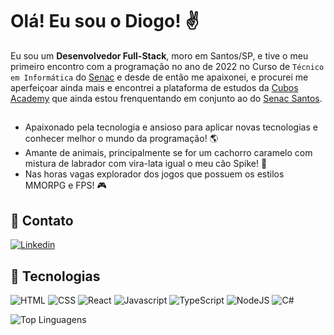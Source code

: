 # Olá! Eu sou o Diogo! ✌️

Eu sou um **Desenvolvedor Full-Stack**, moro em Santos/SP, e tive o meu primeiro encontro com a programação no ano de 2022 no Curso de `Técnico em Informática` do [Senac](https://www.sp.senac.br/) e desde de então me apaixonei, e procurei me aperfeiçoar ainda mais e encontrei a plataforma de estudos da [Cubos Academy](https://cubos.academy/) que ainda estou frenquentando em conjunto ao do [Senac Santos](https://www.sp.senac.br/senac-santos).
##

- Apaixonado pela tecnologia e ansioso para aplicar novas tecnologias e conhecer melhor o mundo da programação! :earth_americas:
- Amante de animais, principalmente se for um cachorro caramelo com mistura de labrador com vira-lata igual o meu cão Spike! :dog:
- Nas horas vagas explorador dos jogos que possuem os estilos MMORPG e FPS! :video_game:

## :mega: Contato
[![Linkedin](https://img.shields.io/badge/LinkedIn-0077B5?style=for-the-badge&logo=linkedin&logoColor=white)](https://www.linkedin.com/in/diogocaxiado/)
      
## :mechanical_arm: Tecnologias
![HTML](https://img.shields.io/badge/HTML5-E34F26?style=for-the-badge&logo=html5&logoColor=white)
![CSS](https://img.shields.io/badge/CSS3-1572B6?style=for-the-badge&logo=css3&logoColor=white)
![React](https://img.shields.io/badge/React-20232A?style=for-the-badge&logo=react&logoColor=61DAFB)
![Javascript](https://img.shields.io/badge/JavaScript-323330?style=for-the-badge&logo=javascript&logoColor=F7DF1E)
![TypeScript](https://img.shields.io/badge/TypeScript-007ACC?style=for-the-badge&logo=typescript&logoColor=white)
![NodeJS](https://img.shields.io/badge/Node.js-43853D?style=for-the-badge&logo=node.js&logoColor=white)
![C#](https://img.shields.io/badge/C%23-239120?style=for-the-badge&logo=c-sharp&logoColor=white)

![Top Linguagens](https://github-readme-stats.vercel.app/api/top-langs/?username=DiogoCaxiado&theme=holi&custom_title=Principais%20%Linguagens)
